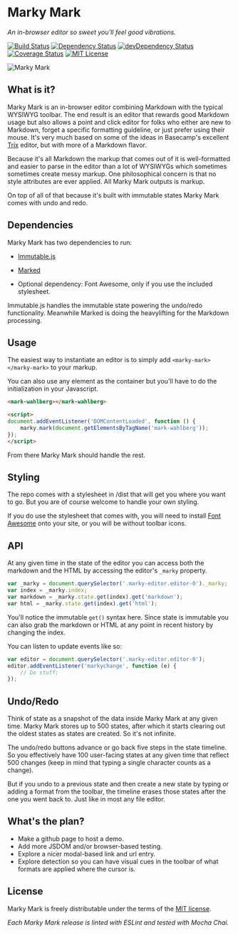 # Marky Mark

_An in-browser editor so sweet you'll feel good vibrations._

[![Build Status](https://travis-ci.org/patrickfatrick/marky-mark.svg)](https://travis-ci.org/patrickfatrick/marky-mark)
[![Dependency Status](https://david-dm.org/patrickfatrick/marky-mark.svg)](https://david-dm.org/patrickfatrick/marky-mark)
[![devDependency Status](https://david-dm.org/patrickfatrick/marky-mark/dev-status.svg)](https://david-dm.org/patrickfatrick/marky-mark#info=devDependencies)
[![Coverage Status](https://coveralls.io/repos/patrickfatrick/marky-mark/badge.svg?branch=master&service=github)](https://coveralls.io/github/patrickfatrick/marky-mark?branch=master)
[![MIT License][license-image]][license-url]

![Marky Mark](./images/marky-mark.jpg)

## What is it?

Marky Mark is an in-browser editor combining Markdown with the typical WYSIWYG toolbar. The end result is an editor that rewards good Markdown usage but also allows a point and click editor for folks who either are new to Markdown, forget a specific formatting guideline, or just prefer using their mouse. It's very much based on some of the ideas in Basecamp's excellent [Trix](http://trix-editor.org/) editor, but with more of a Markdown flavor.

Because it's all Markdown the markup that comes out of it is well-formatted and easier to parse in the editor than a lot of WYSIWYGs which sometimes sometimes create messy markup. One philosophical concern is that no style attributes are ever applied. All Marky Mark outputs is markup.

On top of all of that because it's built with immutable states Marky Mark comes with undo and redo.

## Dependencies

Marky Mark has two dependencies to run:

- [Immutable.js](https://facebook.github.io/immutable-js/)
- [Marked](https://github.com/chjj/marked)

- Optional dependency: Font Awesome, only if you use the included stylesheet.

Immutable.js handles the immutable state powering the undo/redo functionality. Meanwhile Marked is doing the heavylifting for the Markdown processing.

## Usage

The easiest way to instantiate an editor is to simply add `<marky-mark></marky-mark>` to your markup.

You can also use any element as the container but you'll have to do the initialization in your Javascript.

```html
<mark-wahlberg></mark-wahlberg>

<script>
document.addEventListener('DOMContentLoaded', function () {
	marky.mark(document.getElementsByTagName('mark-wahlberg'));
});
</script>
```

From there Marky Mark should handle the rest.

## Styling

The repo comes with a stylesheet in /dist that will get you where you want to go. But you are of course welcome to handle your own styling.

If you do use the stylesheet that comes with, you will need to install [Font Awesome](http://fontawesome.io/) onto your site, or you will be without toolbar icons.

## API

At any given time in the state of the editor you can access both the markdown and the HTML by accessing the editor's `_marky` property.

```javascript
var _marky = document.querySelector('.marky-editor.editor-0')._marky;
var index = _marky.index;
var markdown = _marky.state.get(index).get('markdown');
var html = _marky.state.get(index).get('html');
```

You'll notice the immutable `get()` syntax here. Since state is immutable you can also grab the markdown or HTML at any point in recent history by changing the index.

You can listen to update events like so:

```javascript
var editor = document.querySelector('.marky-editor.editor-0');
editor.addEventListener('markychange', function (e) {
	// Do stuff;
});
```
## Undo/Redo

Think of state as a snapshot of the data inside Marky Mark at any given time. Marky Mark stores up to 500 states, after which it starts clearing out the oldest states as states are created. So it's not infinite.

The undo/redo buttons advance or go back five steps in the state timeline. So you effectively have 100 user-facing states at any given time that reflect 500 changes (keep in mind that typing a single character counts as a change).

But if you undo to a previous state and then create a new state by typing or adding a format from the toolbar, the timeline erases those states after the one you went back to. Just like in most any file editor.

## What's the plan?

- Make a github page to host a demo.
- Add more JSDOM and/or browser-based testing.
- Explore a nicer modal-based link and url entry.
- Explore detection so you can have visual cues in the toolbar of what formats are applied where the cursor is.

## License

Marky Mark is freely distributable under the terms of the [MIT license](./LICENSE).

[license-image]: http://img.shields.io/badge/license-MIT-blue.svg?style=flat
[license-url]: LICENSE


_Each Marky Mark release is linted with ESLint and tested with Mocha Chai._
